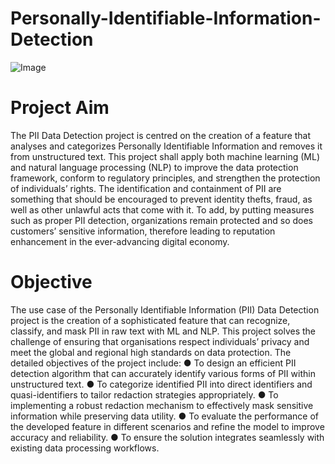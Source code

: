 # Personally-Identifiable-Information-Detection
![Image](https://github.com/user-attachments/assets/8680a1f3-5b7e-4cf5-91ed-02293840f804)

# Project Aim
The PII Data Detection project is centred on the creation of a feature that analyses and categorizes Personally Identifiable Information and removes it from unstructured text. This project shall apply both machine learning (ML) and natural language processing (NLP) to improve the data protection framework, conform to regulatory principles, and strengthen the protection of individuals’ rights. The identification and containment of PII are something that should be encouraged to prevent identity thefts, fraud, as well as other unlawful acts that come with it. To add, by putting measures such as proper PII detection, organizations remain protected and so does customers’ sensitive information, therefore leading to reputation enhancement in the ever-advancing digital economy.

# Objective
The use case of the Personally Identifiable Information (PII) Data Detection project is the creation of a sophisticated feature that can recognize, classify, and mask PII in raw text with ML and NLP. This project solves the challenge of ensuring that organisations respect individuals’ privacy and meet the global and regional high standards on data protection.
The detailed objectives of the project include:
●	To design an efficient PII detection algorithm that can accurately identify various forms of PII within unstructured text.
●	To categorize identified PII into direct identifiers and quasi-identifiers to tailor redaction strategies appropriately.
●	To implementing a robust redaction mechanism to effectively mask sensitive information while preserving data utility.
●	To evaluate the performance of the developed feature in different scenarios and refine the model to improve accuracy and reliability.
●	To ensure the solution integrates seamlessly with existing data processing workflows.

